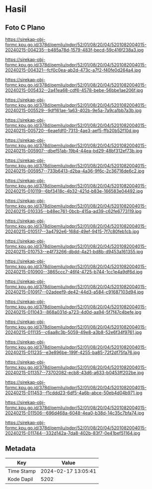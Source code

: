 # Hasil

## Foto C Plano

https://sirekap-obj-formc.kpu.go.id/378d/pemilu/pdpr/52/01/08/20/04/5201082004015-20240215-004235--b485a78d-1579-483f-becd-59c416f238a3.jpg

https://sirekap-obj-formc.kpu.go.id/378d/pemilu/pdpr/52/01/08/20/04/5201082004015-20240215-004321--fcf0c0ea-ab2d-473c-a7f2-f40fe0d264a4.jpg

https://sirekap-obj-formc.kpu.go.id/378d/pemilu/pdpr/52/01/08/20/04/5201082004015-20240215-005432--2a41ea68-cdf6-4578-bebe-56bbe1ae206f.jpg

https://sirekap-obj-formc.kpu.go.id/378d/pemilu/pdpr/52/01/08/20/04/5201082004015-20240215-005529--9df161ae-1a63-402b-9e5a-7a9ca1bb7a3b.jpg

https://sirekap-obj-formc.kpu.go.id/378d/pemilu/pdpr/52/01/08/20/04/5201082004015-20240215-005720--6eaefdf0-7313-4ae3-aef5-ffb20b52f10d.jpg

https://sirekap-obj-formc.kpu.go.id/378d/pemilu/pdpr/52/01/08/20/04/5201082004015-20240215-005907--dbef51ab-19b4-44ea-bd29-48bf312ef73b.jpg

https://sirekap-obj-formc.kpu.go.id/378d/pemilu/pdpr/52/01/08/20/04/5201082004015-20240215-005957--733b6413-d2ba-4a36-9f6c-2c36716de6c2.jpg

https://sirekap-obj-formc.kpu.go.id/378d/pemilu/pdpr/52/01/08/20/04/5201082004015-20240215-010119--6bf3418c-4b32-421d-b83e-166583e04492.jpg

https://sirekap-obj-formc.kpu.go.id/378d/pemilu/pdpr/52/01/08/20/04/5201082004015-20240215-010335--b48ec761-0bcb-415a-ad39-c62fe6773119.jpg

https://sirekap-obj-formc.kpu.go.id/378d/pemilu/pdpr/52/01/08/20/04/5201082004015-20240215-010517--3a4792e6-168d-49ef-9415-7f7c80feb1cb.jpg

https://sirekap-obj-formc.kpu.go.id/378d/pemilu/pdpr/52/01/08/20/04/5201082004015-20240215-010753--e4f73266-dbdd-4a21-bd8b-d9453a161355.jpg

https://sirekap-obj-formc.kpu.go.id/378d/pemilu/pdpr/52/01/08/20/04/5201082004015-20240215-010900--3865ccc7-46f4-4725-b744-1cc1e4a9df6d.jpg

https://sirekap-obj-formc.kpu.go.id/378d/pemilu/pdpr/52/01/08/20/04/5201082004015-20240215-010917--02adeef9-de42-44d3-a584-c91687103d94.jpg

https://sirekap-obj-formc.kpu.go.id/378d/pemilu/pdpr/52/01/08/20/04/5201082004015-20240215-011043--868a031d-a723-4d0d-aa94-5f7f47c4befe.jpg

https://sirekap-obj-formc.kpu.go.id/378d/pemilu/pdpr/52/01/08/20/04/5201082004015-20240215-011135--c6aa8c3b-5059-49e8-a3b8-52e6f34f9761.jpg

https://sirekap-obj-formc.kpu.go.id/378d/pemilu/pdpr/52/01/08/20/04/5201082004015-20240215-011235--e3e896be-199f-4255-ba85-72f2df75fa76.jpg

https://sirekap-obj-formc.kpu.go.id/378d/pemilu/pdpr/52/01/08/20/04/5201082004015-20240215-011357--73702082-ecb8-43d6-a633-b0453ff202be.jpg

https://sirekap-obj-formc.kpu.go.id/378d/pemilu/pdpr/52/01/08/20/04/5201082004015-20240215-011453--f1cddd23-6df5-4a6b-abce-50eb4d04b971.jpg

https://sirekap-obj-formc.kpu.go.id/378d/pemilu/pdpr/52/01/08/20/04/5201082004015-20240215-011506--696d468a-6048-4ea0-b38d-14c35c7bfa74.jpg

https://sirekap-obj-formc.kpu.go.id/378d/pemilu/pdpr/52/01/08/20/04/5201082004015-20240215-011744--332d142a-7da8-402b-83f7-0e41bef51164.jpg


## Metadata

| Key        | Value               |
| ---------- | ------------------- |
| Time Stamp | 2024-02-17 13:05:41 |
| Kode Dapil | 5202                |



